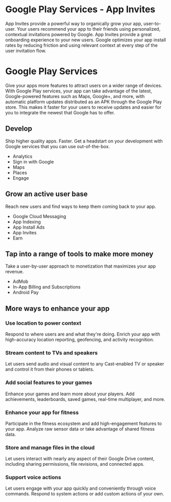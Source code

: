 Google Play Services - App Invites
==================================

App Invites provide a powerful way to organically grow your app, user-to-user. Your users recommend your app to their friends using personalized, contextual invitations powered by Google. App Invites provide a great onboarding experience to your new users. Google optimizes your app install rates by reducing friction and using relevant context at every step of the user invitation flow.





Google Play Services
====================

Give your apps more features to attract users on a wider range of devices. With Google Play services, your app can take advantage of the latest, Google-powered features such as Maps, Google+, and more, with automatic platform updates distributed as an APK through the Google Play store. This makes it faster for your users to receive updates and easier for you to integrate the newest that Google has to offer.


Develop
-------

Ship higher quality apps. Faster.
Get a headstart on your development with Google services that you can use out-of-the-box.
 - Analytics
 - Sign in with Google
 - Maps
 - Places
 - Engage



Grow an active user base
------------------------

Reach new users and find ways to keep them coming back to your app.
 - Google Cloud Messaging
 - App Indexing
 - App Install Ads
 - App Invites
 - Earn



Tap into a range of tools to make more money
--------------------------------------------

Take a user-by-user approach to monetization that maximizes your app revenue.
 - AdMob
 - In-App Billing and Subscriptions
 - Android Pay
 


More ways to enhance your app
-----------------------------

### Use location to power context

Respond to where users are and what they're doing. Enrich your app with high-accuracy location reporting, geofencing, and activity recognition.

### Stream content to TVs and speakers
Let users send audio and visual content to any Cast-enabled TV or speaker and control it from their phones or tablets.

### Add social features to your games
Enhance your games and learn more about your players. Add achievements, leaderboards, saved games, real-time multiplayer, and more.

### Enhance your app for fitness
Participate in the fitness ecosystem and add high-engagement features to your app. Analyze raw sensor data or take advantage of shared fitness data.

### Store and manage files in the cloud
Let users interact with nearly any aspect of their Google Drive content, including sharing permissions, file revisions, and connected apps.

### Support voice actions
Let users engage with your app quickly and conveniently through voice commands. Respond to system actions or add custom actions of your own.


